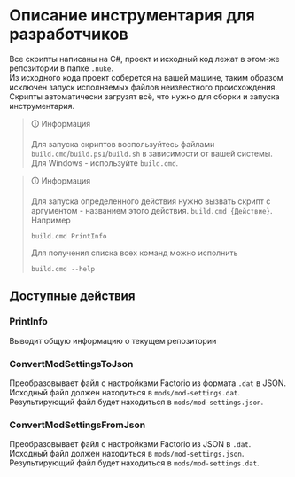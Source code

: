 # Описание инструментария для разработчиков
Все скрипты написаны на C#, проект и исходный код лежат в этом-же репозитории в папке `.nuke`.  
Из исходного кода проект соберется на вашей машине, таким образом исключен запуск исполняемых файлов неизвестного происхождения.  
Скрипты автоматически загрузят всё, что нужно для сборки и запуска инструментария.

> 🛈 Информация
> 
> Для запуска скриптов воспользуйтесь файлами `build.cmd`/`build.ps1`/`build.sh` в зависимости от вашей системы.  
> Для Windows - используйте `build.cmd`.

> 🛈 Информация
>
> Для запуска определенного действия нужно вызвать скрипт с аргументом - названием этого действия. `build.cmd {Действие}`.  
> Например 
> ```shell
> build.cmd PrintInfo
> ```
> Для получения списка всех команд можно исполнить
> ```shell
> build.cmd --help
> ```

## Доступные действия
### PrintInfo
Выводит общую информацию о текущем репозитории

### ConvertModSettingsToJson
Преобразовывает файл с настройками Factorio из формата `.dat` в JSON.  
Исходный файл должен находиться в `mods/mod-settings.dat`.  
Результирующий файл будет находиться в `mods/mod-settings.json`.  

### ConvertModSettingsFromJson
Преобразовывает файл с настройками Factorio из JSON в `.dat`.  
Исходный файл должен находиться в `mods/mod-settings.json`.  
Результирующий файл будет находиться в `mods/mod-settings.dat`. 